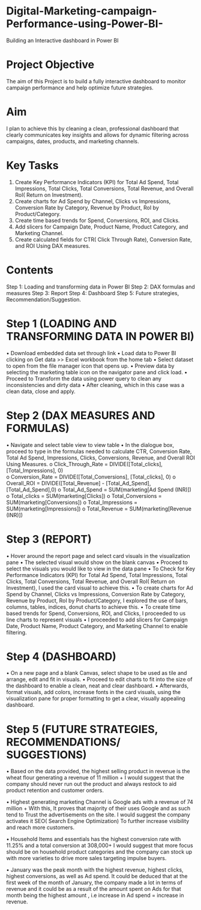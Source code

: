 # Digital-Marketing-campaign-Performance-using-Power-BI-
Building an Interactive dashboard in Power BI
# Project Objective
The aim of this Project is to build a fully interactive dashboard to monitor campaign performance and help optimize future strategies. 

# Aim
I plan to achieve this by cleaning a clean, professional dashboard that clearly communicates key insights and allows for dynamic filtering across campaigns, dates, products, and marketing channels.

# Key Tasks
1.	Create Key Performance Indicators (KPI) for Total Ad Spend, Total Impressions, Total Clicks, Total Conversions, Total Revenue, and Overall RoI( Return on Investment).
2.	Create charts for Ad Spend by Channel, Clicks vs Impressions, Conversion Rate by Category, Revenue by Product, RoI by Product/Category. 
3.	Create time based trends for Spend, Conversions, ROI, and Clicks.
4.	Add slicers for Campaign Date, Product Name, Product Category, and Marketing Channel.
5.	Create calculated fields for CTR( Click Through Rate), Conversion Rate, and ROI Using DAX measures.

# Contents
 Step 1: Loading and transforming data in Power BI
 Step 2: DAX formulas and measures
 Step 3: Report
 Step 4: Dashboard
 Step 5: Future strategies, Recommendation/Suggestion.

# Step 1 (LOADING AND TRANSFORMING DATA IN POWER BI)
•	Download embedded data set through link 
•	Load data to Power BI clicking on Get data >> Excel workbook from the home tab 
•	Select dataset to open from the file manager icon that opens up.
•	Preview data by selecting the marketing table icon on the navigator pane and click load. 
•	Proceed to Transform the data using power query to clean any inconsistencies and dirty data
•	After cleaning, which in this case was a clean data, close and apply.

# Step 2 (DAX MEASURES AND FORMULAS)
•	Navigate and select table view to view table 
•	In the dialogue box, proceed to type in the formulas needed to calculate CTR, Conversion Rate, Total Ad Spend, Impressions, Clicks, Conversions, Revenue, and Overall ROI  Using Measures.
o	Click_Through_Rate = DIVIDE([Total_clicks], [Total_Impressions], 0)  
o	Conversion_Rate = DIVIDE([Total_Conversions], [Total_clicks], 0)
o	Overall_ROI = DIVIDE([Total_Revenue] - [Total_Ad_Spend], [Total_Ad_Spend],0)
o	Total_Ad_Spend = SUM(marketing[Ad Spend (INR)])
o	Total_clicks = SUM(marketing[Clicks])
o	Total_Conversions = SUM(marketing[Conversions])
o	Total_Impressions = SUM(marketing[Impressions])
o	Total_Revenue = SUM(marketing[Revenue (INR)])

# Step 3 (REPORT)
•	Hover around the report page and select card visuals in the visualization pane
•	The selected visual would show on the blank canvas
•	Proceed to select the visuals you would like to view in the data pane
•	To Check for Key Performance Indicators (KPI) for Total Ad Spend, Total Impressions, Total Clicks, Total Conversions, Total Revenue, and Overall RoI( Return on Investment), I used the card visual to achieve this.
•	To create charts for Ad Spend by Channel, Clicks vs Impressions, Conversion Rate by Category, Revenue by Product, RoI by Product/Category, I explored the use of bars, columns, tables, indices, donut charts to achieve this.
•	 To create time based trends for Spend, Conversions, ROI, and Clicks, I proceeded to us line charts to represent visuals
•	I proceeded to add slicers for Campaign Date, Product Name, Product Category, and Marketing Channel to enable filtering. 

# Step 4 (DASHBOARD)
•	On a new page and a blank Canvas, select shape to be used as tile and arrange, edit and fit in visuals.
•	Proceed to edit charts to fit into the size of the dashboard to enable a clean, neat and clear dashboard.
•	Afterwards, format visuals, add colors, increase fonts in the card visuals, using the visualization pane for proper formatting to get a clear, visually appealing dashboard.

# Step 5 (FUTURE STRATEGIES, RECOMMENDATIONS/ SUGGESTIONS)
•	Based on the data provided, the highest selling product in revenue is the wheat flour generating a revenue of 11 million +
I would suggest that the company should never run out the product and always restock to aid product retention and customer orders.
	
•	Highest generating marketing Channel is Google ads with a revenue of 74 million +
With this, It proves that majority of their uses Google and as such tend to Trust the advertisements on the site. I would suggest the company activates it SEO( Search Engine Optimization) To further increase visibility and reach more customers.

•	Household Items and essentials has the highest conversion rate with 11.25% and a total conversion at 308,000+
I would suggest that more focus should be on household product categories and the company can stock up with more varieties to drive more sales targeting impulse buyers.

•	January was the peak month with the highest revenue, highest clicks, highest conversions, as well as Ad spend.
It could be deduced that at the first week of the month of January, the company made a lot in terms of revenue and it could be as a result of the amount spent on Ads for that month being the highest amount , i.e increase in Ad spend = increase in revenue.


